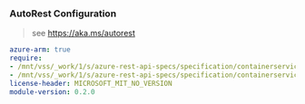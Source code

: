 ### AutoRest Configuration

> see https://aka.ms/autorest

``` yaml
azure-arm: true
require:
- /mnt/vss/_work/1/s/azure-rest-api-specs/specification/containerservice/resource-manager/Microsoft.ContainerService/fleet/readme.md
- /mnt/vss/_work/1/s/azure-rest-api-specs/specification/containerservice/resource-manager/Microsoft.ContainerService/fleet/readme.go.md
license-header: MICROSOFT_MIT_NO_VERSION
module-version: 0.2.0
```